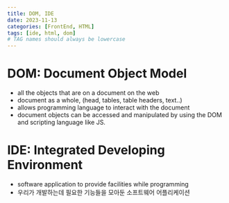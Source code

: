 ```yaml
---
title: DOM, IDE
date: 2023-11-13
categories: [FrontEnd, HTML]
tags: [ide, html, dom]
# TAG names should always be lowercase
---
```


# DOM: Document Object Model

- all the objects that are on a document on the web
- document as a whole,
  (head, tables, table headers, text..)
- allows programming language to interact with the document
- document objects can be accessed and manipulated by using the DOM and scripting language like JS.

# IDE: Integrated Developing Environment

- software application to provide facilities while programming
- 우리가 개발하는데 필요한 기능들을 모아둔 소프트웨어 어플리케이션
